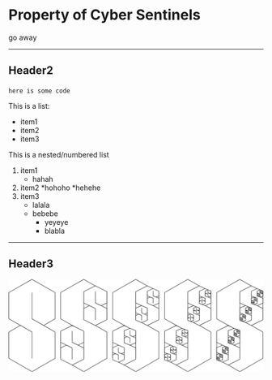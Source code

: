 # Property of Cyber Sentinels
go away

---
## Header2

`here is some code`

This is a list:
* item1
* item2
* item3

This is a nested/numbered list
1. item1
   * hahah
2. item2
   *hohoho
   *hehehe
3. item3
   * lalala
   * bebebe
     * yeyeye
     * blabla

--- 
## Header3

![Cool Picture](./Assets/coolpic.png)
